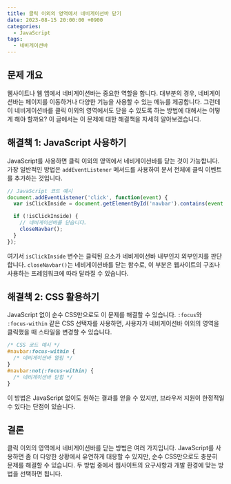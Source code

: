 ```yaml
---
title: 클릭 이외의 영역에서 네비게이션바 닫기
date: 2023-08-15 20:00:00 +0900
categories:
  - JavaScript
tags:
  - 네비게이션바
---
```


## 문제 개요

웹사이트나 웹 앱에서 네비게이션바는 중요한 역할을 합니다. 대부분의 경우, 네비게이션바는 페이지를 이동하거나 다양한 기능을 사용할 수 있는 메뉴를 제공합니다. 그런데 이 네비게이션바를 클릭 이외의 영역에서도 닫을 수 있도록 하는 방법에 대해서는 어떻게 해야 할까요? 이 글에서는 이 문제에 대한 해결책을 자세히 알아보겠습니다.

## 해결책 1: JavaScript 사용하기

JavaScript를 사용하면 클릭 이외의 영역에서 네비게이션바를 닫는 것이 가능합니다. 가장 일반적인 방법은 `addEventListener` 메서드를 사용하여 문서 전체에 클릭 이벤트를 추가하는 것입니다.

```javascript
// JavaScript 코드 예시
document.addEventListener('click', function(event) {
  var isClickInside = document.getElementById('navbar').contains(event.target);

  if (!isClickInside) {
    // 네비게이션바를 닫습니다.
    closeNavbar();
  }
});
```

여기서 `isClickInside` 변수는 클릭된 요소가 네비게이션바 내부인지 외부인지를 판단합니다. `closeNavbar()`는 네비게이션바를 닫는 함수로, 이 부분은 웹사이트의 구조나 사용하는 프레임워크에 따라 달라질 수 있습니다.

## 해결책 2: CSS 활용하기

JavaScript 없이 순수 CSS만으로도 이 문제를 해결할 수 있습니다. `:focus`와 `:focus-within` 같은 CSS 선택자를 사용하면, 사용자가 네비게이션바 이외의 영역을 클릭했을 때 스타일을 변경할 수 있습니다.

```css
/* CSS 코드 예시 */
#navbar:focus-within {
  /* 네비게이션바 열림 */
}
#navbar:not(:focus-within) {
  /* 네비게이션바 닫힘 */
}
```

이 방법은 JavaScript 없이도 원하는 결과를 얻을 수 있지만, 브라우저 지원이 한정적일 수 있다는 단점이 있습니다.

## 결론

클릭 이외의 영역에서 네비게이션바를 닫는 방법은 여러 가지입니다. JavaScript를 사용하면 좀 더 다양한 상황에서 유연하게 대응할 수 있지만, 순수 CSS만으로도 충분히 문제를 해결할 수 있습니다. 두 방법 중에서 웹사이트의 요구사항과 개발 환경에 맞는 방법을 선택하면 됩니다.